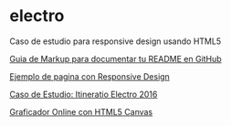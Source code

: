 # electro
Caso de estudio para responsive design usando HTML5

[Guia de Markup para documentar tu README en GitHub](https://guides.github.com/features/mastering-markdown/)

[Ejemplo de pagina con Responsive Design](http://podcast.itch.edu.mx/vp/Griselda/)

[Caso de Estudio: Itineratio Electro 2016](http://electro.itchihuahua.edu.mx/)

[Graficador Online con HTML5 Canvas](http://www.htmlcanvasstudio.com/)
